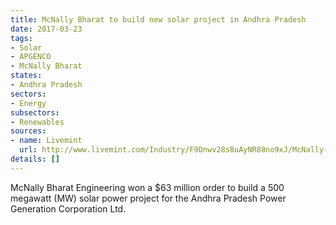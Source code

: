 ```yaml
---
title: McNally Bharat to build new solar project in Andhra Pradesh
date: 2017-03-23
tags:
- Solar
- APGENCO
- McNally Bharat
states:
- Andhra Pradesh
sectors:
- Energy
subsectors:
- Renewables
sources:
- name: Livemint
  url: http://www.livemint.com/Industry/F9Dnwv28s8uAyNR88no9xJ/McNally-Bharat-secures-Rs415-crore-solar-project-order-in-An.html
details: []
---
```


McNally Bharat Engineering won a $63 million order to build a 500 megawatt (MW) solar power project for the Andhra Pradesh Power Generation Corporation Ltd.
